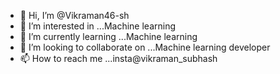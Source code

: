 - 👋 Hi, I’m @Vikraman46-sh
- 👀 I’m interested in ...Machine learning
- 🌱 I’m currently learning ...Machine learning
- 💞️ I’m looking to collaborate on ...Machine learning developer
- 📫 How to reach me ...insta@vikraman_subhash

<!---
Vikraman46-sh/Vikraman46-sh is a ✨ special ✨ repository because its `README.md` (this file) appears on your GitHub profile.
You can click the Preview link to take a look at your changes.
--->
